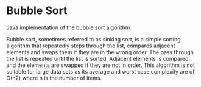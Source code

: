 # Bubble Sort
Java implementation of the bubble sort algorithm

Bubble sort, sometimes referred to as sinking sort, is a simple sorting algorithm that repeatedly steps through the list, compares adjacent elements and swaps them if they are in the wrong order. The pass through the list is repeated until the list is sorted.
Adjacent elements is compared and the elements are swapped if they are not in order. This algorithm is not suitable for large data sets as its average and worst case complexity are of Ο(n2) where n is the number of items.

